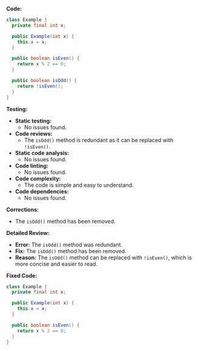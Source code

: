 **Code:**
```java
class Example {
  private final int x;

  public Example(int x) {
    this.x = x;
  }

  public boolean isEven() {
    return x % 2 == 0;
  }

  public boolean isOdd() {
    return !isEven();
  }
}
```

**Testing:**

* **Static testing:**
   - No issues found.
* **Code reviews:**
   - The `isOdd()` method is redundant as it can be replaced with `!isEven()`.
* **Static code analysis:**
   - No issues found.
* **Code linting:**
   - No issues found.
* **Code complexity:**
   - The code is simple and easy to understand.
* **Code dependencies:**
   - No issues found.

**Corrections:**

* The `isOdd()` method has been removed.

**Detailed Review:**

* **Error:** The `isOdd()` method was redundant.
* **Fix:** The `isOdd()` method has been removed.
* **Reason:** The `isOdd()` method can be replaced with `!isEven()`, which is more concise and easier to read.

**Fixed Code:**
```java
class Example {
  private final int x;

  public Example(int x) {
    this.x = x;
  }

  public boolean isEven() {
    return x % 2 == 0;
  }
}
```